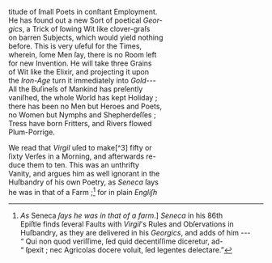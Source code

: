 titude of ſmall Poets in conſtant Employment.\
He has found out a new Sort of poetical *Geor-*\
*gics*, a Trick of ſowing Wit like clover-graſs\
on barren Subjects, which would yield nothing\
before.  This is very uſeful for the Times,\
wherein, ſome Men ſay, there is no Room left\
for new Invention.  He will take three Grains\
of Wit like the Elixir, and projecting it upon\
the *Iron-Age* turn it immediately into *Gold---*\
All the Buſineſs of Mankind has preſently\
vaniſhed, the whole World has kept Holiday ;\
there has been no Men but Heroes and Poets,\
no Women but Nymphs and Shepherdeſſes ;\
Tress have born Fritters, and Rivers flowed\
Plum-Porrige.

   We read that *Virgil* uſed to make[^3] fifty or\
ſixty Verſes in a Morning, and afterwards re-\
duce them to ten.  This was an unthrifty\
Vanity, and argues him as well ignorant in the\
Huſbandry of his own Poetry, as *Seneca* ſays\
he was in that of a Farm ;[^4] for in plain *Engliſh*

[^4]: *As* Seneca *ſays he was in that of a farm*.] *Seneca* in his 86th\
Epiſtle finds ſeveral Faults with *Virgil*'s Rules and Obſervations in\
Huſbandry, as they are delivered in his *Georgics*, and adds of him ---\
“ Qui non quod veriſſime, ſed quid decentiſſime diceretur, ad-\
“ ſpexit ; nec Agricolas docere voluit, ſed legentes delectare.”
